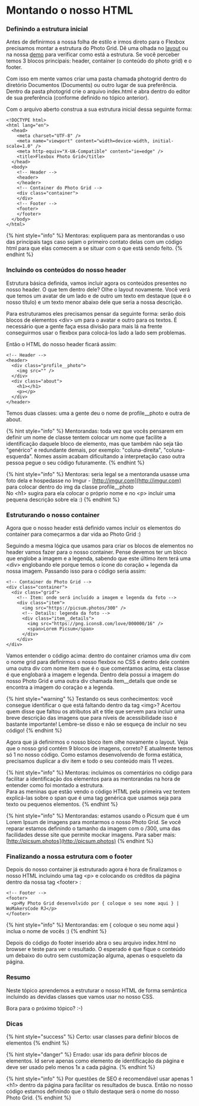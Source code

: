 # Montando o nosso HTML

### Definindo a estrutura inicial

Antes de definirmos a nossa folha de estilo e irmos direto para o Flexbox precisamos montar a estrutura do Photo Grid. Dê uma olhada no [layout](https://github.com/WoMakersCode/front-end-study-group-rj/raw/master/desafio-photogrid/flexboxphotogrid_layout.jpg) ou na nossa [demo](https://womakerscode.github.io/front-end-study-group-rj/demo-photogrid/) para verificar como está a estrutura. Se você perceber temos 3 blocos principais: header, container \(o conteúdo do photo grid\) e o footer.   
  
Com isso em mente vamos criar uma pasta chamada photogrid dentro do diretório Documentos \(Documents\) ou outro lugar de sua preferência. Dentro da pasta photogrid crie o arquivo index.html e abra dentro do editor de sua preferência \(conforme definido no tópico anterior\).   
  
Com o arquivo aberto construa a sua estrutura inicial dessa seguinte forma: 

```text
<!DOCTYPE html>
<html lang="en">
  <head>
    <meta charset="UTF-8" />
    <meta name="viewport" content="width=device-width, initial-scale=1.0" />
    <meta http-equiv="X-UA-Compatible" content="ie=edge" />
    <title>Flexbox Photo Grid</title> 
  </head>
  <body>
    <!-- Header --> 
    <header>
    </header>
    <!-- Container do Photo Grid --> 
    <div class="container">
    </div> 
    <!-- Footer --> 
    <footer>
    </footer>
  </body>
</html>
```

{% hint style="info" %}
Mentoras: expliquem para as mentorandas o uso das principais tags caso sejam o primeiro contato delas com um código html para que elas comecem a se situar com o que está sendo feito. 
{% endhint %}

### Incluindo os conteúdos do nosso header

Estrutura básica definida, vamos incluir agora os conteúdos presentes no nosso header. O que tem dentro dele? Olhe o layout novamente. Você verá que temos um avatar de um lado e de outro um texto em destaque \(que é o nosso título\) e um texto menor abaixo dele que seria a nossa descrição.    
  
Para estruturamos eles precisamos pensar da seguinte forma: serão dois blocos de elementos &lt;div&gt; um para o avatar e outro para os textos. É necessário que a gente faça essa divisão para mais lá na frente conseguirmos usar o flexbox para colocá-los lado a lado sem problemas.   
  
Então o HTML do nosso header ficará assim: 

```text
<!-- Header --> 
<header>
  <div class="profile__photo"> 
    <img src="" />
  </div>
  <div class="about"> 
    <h1></h1> 
    <p></p>
  </div>
</header>
```

 Temos duas classes: uma a gente deu o nome de profile\_\_photo e outra de about. 

{% hint style="info" %}
Mentorandas: toda vez que vocês pensarem em definir um nome de classe tentem colocar um nome que facilite a identificação daquele bloco de elemento, mas que também não seja tão "genérico" e redundante demais, por exemplo: "coluna-direita", "coluna-esquerda". Nomes assim acabam dificultando a interpretação caso outra pessoa pegue o seu código futuramente. 
{% endhint %}

{% hint style="info" %}
Mentoras: seria legal se a mentoranda usasse uma foto dela e hospedasse no Imgur - [http://imgur.com](http://imgur.com) para colocar dentro do img da classe profile\_\_photo   
No &lt;h1&gt; sugira para ela colocar o próprio nome e no &lt;p&gt; incluir uma pequena descrição sobre ela :\) 
{% endhint %}

### Estruturando o nosso container

Agora que o nosso header está definido vamos incluir os elementos do container para começarmos a dar vida ao Photo Grid :\)    
  
Seguindo a mesma lógica que usamos para criar os blocos de elementos no header vamos fazer para o nosso container. Pense devemos ter um bloco que englobe a imagem e a legenda, sabendo que este último item terá uma &lt;div&gt; englobando ele porque temos o ícone do coração + legenda da nossa imagem. Passando isso para o código seria assim: 

```text
<!-- Container do Photo Grid --> 
<div class="container">
  <div class="grid">
    <!-- Item: onde será incluído a imagem e legenda da foto --> 
    <div class="item">
      <img src="https://picsum.photos/300" />
      <!-- Details: legenda da foto --> 
      <div class="item__details">
        <img src="https://png.icons8.com/love/000000/16" />
        <span>Lorem Picsum</span>
      </div>
    </div>
</div>
```

Vamos entender o código acima: dentro do container criamos uma div com o nome grid para definirmos o nosso flexbox no CSS e dentro dele contém uma outra div com nome item que é o que comentamos acima, esta classe é que englobará a imagem e legenda. Dentro dela possui a imagem do nosso Photo Grid e uma outra div chamada item\_\_details que onde se encontra a imagem do coração e a legenda. 

{% hint style="warning" %}
Testando os seus conhecimentos: você consegue identificar o que está faltando dentro da tag &lt;img&gt;? Acertou quem disse que faltou os atributos alt e title que servem para incluir uma breve descrição das imagens que para níveis de acessibilidade isso é bastante importante! Lembre-se disso e não se esqueça de incluir no seu código!
{% endhint %}

Agora que já definirmos o nosso bloco item olhe novamente o layout. Veja que o nosso grid contém 9 blocos de imagens, correto? E atualmente temos só 1 no nosso código. Como estamos desenvolvendo de forma estática, precisamos duplicar a div item e todo o seu conteúdo mais 11 vezes. 

{% hint style="info" %}
Mentoras: incluímos os comentários no código para facilitar a identificação dos elementos para as mentorandas na hora de entender como foi montado a estrutura.  
Para as meninas que estão vendo o código HTML pela primeira vez tentem explicá-las sobre o  span que é uma tag genérica que usamos seja para texto ou pequenos elementos.
{% endhint %}

{% hint style="info" %}
Mentorandas: estamos usando o Picsum que é um Lorem Ipsum de imagens para montarmos o nosso Photo Grid. Se você reparar estamos definindo o tamanho da imagem com o /300, uma das facilidades desse site que permite mockar imagens. Para saber mais: [http://picsum.photos](http://picsum.photos)
{% endhint %}

### Finalizando a nossa estrutura com o footer

Depois do nosso container já estruturado agora é hora de finalizamos o nosso HTML incluindo uma tag &lt;p&gt; e colocando os créditos da página dentro da nossa tag &lt;footer&gt; :

```text
<!-- Footer --> 
<footer>
  <p>My Photo Grid desenvolvido por { coloque o seu nome aqui } | WoMakersCode RJ</p>
</footer>
```

{% hint style="info" %}
Mentorandas: em { coloque o seu nome aqui } inclua o nome de vocês :\) 
{% endhint %}

Depois do código do footer inserido abra o seu arquivo index.html no browser e teste para ver o resultado. O esperado é que fique o conteúdo um debaixo do outro sem customização alguma, apenas o esqueleto da página. 

### Resumo

Neste tópico aprendemos a estruturar o nosso HTML de forma semântica incluindo as devidas classes que vamos usar no nosso CSS. 

Bora para o próximo tópico? :-\) 

### Dicas

{% hint style="success" %}
Certo: usar classes para definir blocos de elementos
{% endhint %}

{% hint style="danger" %}
Errado: usar ids para definir blocos de elementos. Id serve apenas como elemento de identificação da página e deve ser usado pelo menos 1x a cada página.
{% endhint %}

{% hint style="info" %}
Por questões de SEO é recomendável usar apenas 1 &lt;h1&gt; dentro da página para facilitar os resultados de busca. Então no nosso código estamos definindo que o título destaque será o nome do nosso Photo Grid.
{% endhint %}


